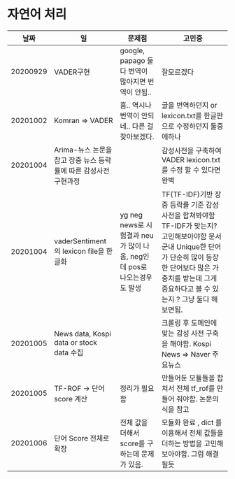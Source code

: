 # 자연어 처리
날짜 | 일 | 문제점 | 고민중
---- | ---- | ---- | ----
20200929| VADER구현 | google, papago 둘다 번역이 많아지면 번역이 안됨.. | 잘모르겠다 
20201002 | Komran => VADER |  흠.. 역시나 번역이 안되네.. 다른 걸 찾아보겠다. | 글을 번역하던지 or lexicon.txt를 한글판으로 수정하던지 둘중에하나 
20201004 | Arima-뉴스 논문을 참고 장중 뉴스 등락률에 따른 감성사전 구현과정| | 감성사전을 구축하여 VADER lexicon.txt를 수정 할 수 있다면 완벽
20201004 | vaderSentiment 의 lexicon file을 한글화 | yg neg news로 시험결과 neu가 많이 나옴, neg인데 pos로 나오는경우도 발생 | TF(TF-IDF)기반 장중 등락률 기준 감성사전을 합쳐봐야함 TF-IDF가 맞는지? 고민해보아야함 문서군내 Unique한 단어가 단순히 많이 등장한 단어보다 많은 가중치를 받는데 그게 중요하다고 볼 수 있는지 ? 그냥 둘다 해보면됨.
20201005| News data, Kospi data or stock data 수집 || 크롤링 후 도메인에 맞는 감성 사전 구축을 해야함. Kospi News => Naver 주요뉴스
20201005| TF-ROF -> 단어 score 계산 | 정리가 필요함 | 만들어둔 모듈들을 합쳐서 전체 tf_rof를 만들어 줘야함. 논문의 식을 참고
20201006| 단어 Score 전체로 확장 | 전체 값을 더해서 score를 구하는데 문제가 있음. | 모듈화 완료 , dict 를 이용해서 전체 값들을 더하는 방법을 고민해 보아야함. 그럼 해결될듯 
